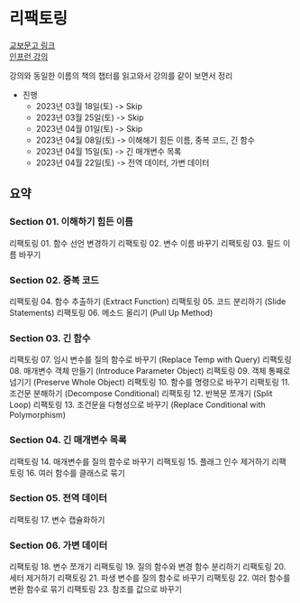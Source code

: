 # 리팩토링

[교보문고 링크](https://product.kyobobook.co.kr/detail/S000001810241)  
[인프런 강의](https://www.inflearn.com/course/%EB%A6%AC%ED%8C%A9%ED%86%A0%EB%A7%81)

강의와 동일한 이름의 책의 챕터를 읽고와서 강의를 같이 보면서 정리

* 진행
  * 2023년 03월 18일(토) -> Skip
  * 2023년 03월 25일(토) -> Skip
  * 2023년 04월 01일(토) -> Skip
  * 2023년 04월 08일(토) -> 이해해기 힘든 이름, 중복 코드, 긴 함수
  * 2023년 04월 15일(토) -> 긴 매개변수 목록
  * 2023년 04월 22일(토) -> 전역 데이터, 가변 데이터
  
## 요약

### Section 01. 이해하기 힘든 이름

리팩토링 01. 함수 선언 변경하기
리팩토링 02. 변수 이름 바꾸기
리팩토링 03. 필드 이름 바꾸기

### Section 02. 중복 코드

리팩토링 04. 함수 추출하기 (Extract Function)
리팩토링 05. 코드 분리하기 (Slide Statements)
리팩토링 06. 메소드 올리기 (Pull Up Method)

### Section 03. 긴 함수

리팩토링 07. 임시 변수를 질의 함수로 바꾸기 (Replace Temp with Query)
리팩토링 08. 매개변수 객체 만들기 (Introduce Parameter Object)
리팩토링 09. 객체 통째로 넘기기 (Preserve Whole Object)
리팩토링 10. 함수를 명령으로 바꾸기
리팩토링 11. 조건문 분해하기 (Decompose Conditional)
리팩토링 12. 반복문 쪼개기 (Split Loop)
리팩토링 13. 조건문을 다형성으로 바꾸기 (Replace Conditional with Polymorphism)

### Section 04. 긴 매개변수 목록

리팩토링 14. 매개변수를 질의 함수로 바꾸기
리팩토링 15. 플래그 인수 제거하기
리팩토링 16. 여러 함수를 클래스로 묶기

### Section 05. 전역 데이터

리팩토링 17. 변수 캡슐화하기

### Section 06. 가변 데이터

리팩토링 18. 변수 쪼개기
리팩토링 19. 질의 함수와 변경 함수 분리하기
리팩토링 20. 세터 제거하기
리팩토링 21. 파생 변수를 질의 함수로 바꾸기
리팩토링 22. 여러 함수를 변환 함수로 묶기
리팩토링 23. 참조를 값으로 바꾸기
